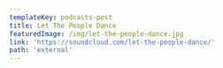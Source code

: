 ```yaml
---
templateKey: podcasts-post
title: Let The People Dance
featuredImage: /img/let-the-people-dance.jpg
link: 'https://soundcloud.com/let-the-people-dance/'
path: 'external'
---
```

